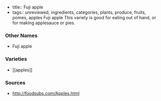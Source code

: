 - title:: Fuji apple
- tags:: unreviewed, ingredients, categories, plants, produce, fruits, pomes, apples
Fuji apple This variety is good for eating out of hand, or for making applesauce or pies.

### Other Names

* Fuji apple

### Varieties

* [[apples]]

### Sources
* http://foodsubs.com/Apples.html
